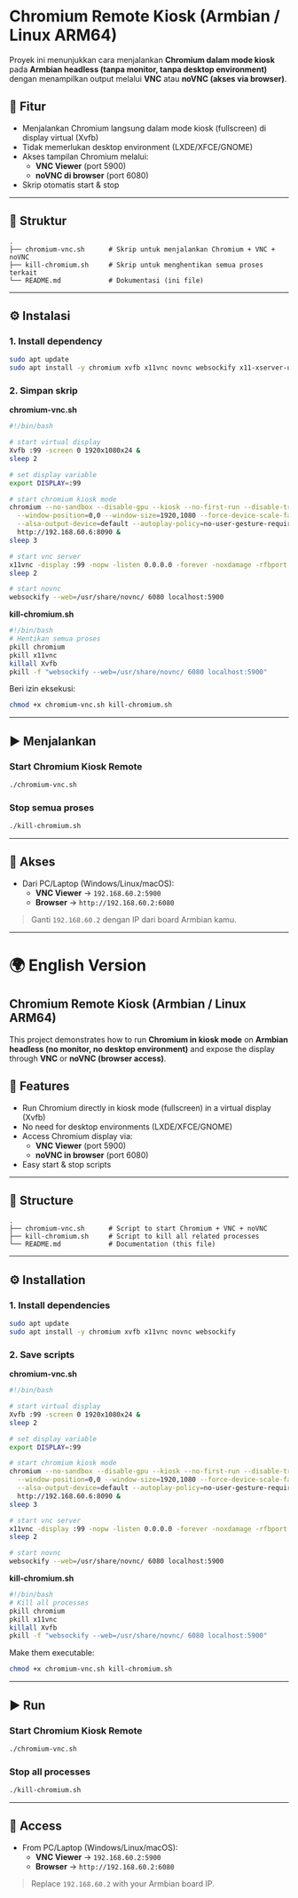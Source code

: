 # Chromium Remote Kiosk (Armbian / Linux ARM64)

Proyek ini menunjukkan cara menjalankan **Chromium dalam mode kiosk** pada **Armbian headless (tanpa monitor, tanpa desktop environment)** dengan menampilkan output melalui **VNC** atau **noVNC (akses via browser)**.

## 🚀 Fitur
- Menjalankan Chromium langsung dalam mode kiosk (fullscreen) di display virtual (Xvfb)
- Tidak memerlukan desktop environment (LXDE/XFCE/GNOME)
- Akses tampilan Chromium melalui:
  - **VNC Viewer** (port 5900)
  - **noVNC di browser** (port 6080)
- Skrip otomatis start & stop

---

## 📂 Struktur
```
.
├── chromium-vnc.sh      # Skrip untuk menjalankan Chromium + VNC + noVNC
├── kill-chromium.sh     # Skrip untuk menghentikan semua proses terkait
└── README.md            # Dokumentasi (ini file)
```

---

## ⚙️ Instalasi

### 1. Install dependency
```bash
sudo apt update
sudo apt install -y chromium xvfb x11vnc novnc websockify x11-xserver-utils openbox alsa-utils

```

### 2. Simpan skrip
**chromium-vnc.sh**
```bash
#!/bin/bash

# start virtual display
Xvfb :99 -screen 0 1920x1080x24 &
sleep 2

# set display variable
export DISPLAY=:99

# start chromium kiosk mode
chromium --no-sandbox --disable-gpu --kiosk --no-first-run --disable-translate \
  --window-position=0,0 --window-size=1920,1080 --force-device-scale-factor=1 \
  --alsa-output-device=default --autoplay-policy=no-user-gesture-required \
  http://192.168.60.6:8090 &
sleep 3

# start vnc server
x11vnc -display :99 -nopw -listen 0.0.0.0 -forever -noxdamage -rfbport 5900 &
sleep 2

# start novnc
websockify --web=/usr/share/novnc/ 6080 localhost:5900
```

**kill-chromium.sh**
```bash
#!/bin/bash
# Hentikan semua proses
pkill chromium
pkill x11vnc
killall Xvfb
pkill -f "websockify --web=/usr/share/novnc/ 6080 localhost:5900"
```

Beri izin eksekusi:
```bash
chmod +x chromium-vnc.sh kill-chromium.sh
```

---

## ▶️ Menjalankan

### Start Chromium Kiosk Remote
```bash
./chromium-vnc.sh
```

### Stop semua proses
```bash
./kill-chromium.sh
```

---

## 🔗 Akses
- Dari PC/Laptop (Windows/Linux/macOS):
  - **VNC Viewer** → `192.168.60.2:5900`
  - **Browser** → `http://192.168.60.2:6080`

> Ganti `192.168.60.2` dengan IP dari board Armbian kamu.

---

# 🌍 English Version

## Chromium Remote Kiosk (Armbian / Linux ARM64)

This project demonstrates how to run **Chromium in kiosk mode** on **Armbian headless (no monitor, no desktop environment)** and expose the display through **VNC** or **noVNC (browser access)**.

## 🚀 Features
- Run Chromium directly in kiosk mode (fullscreen) in a virtual display (Xvfb)
- No need for desktop environments (LXDE/XFCE/GNOME)
- Access Chromium display via:
  - **VNC Viewer** (port 5900)
  - **noVNC in browser** (port 6080)
- Easy start & stop scripts

---

## 📂 Structure
```
.
├── chromium-vnc.sh      # Script to start Chromium + VNC + noVNC
├── kill-chromium.sh     # Script to kill all related processes
└── README.md            # Documentation (this file)
```

---

## ⚙️ Installation

### 1. Install dependencies
```bash
sudo apt update
sudo apt install -y chromium xvfb x11vnc novnc websockify
```

### 2. Save scripts
**chromium-vnc.sh**
```bash
#!/bin/bash

# start virtual display
Xvfb :99 -screen 0 1920x1080x24 &
sleep 2

# set display variable
export DISPLAY=:99

# start chromium kiosk mode
chromium --no-sandbox --disable-gpu --kiosk --no-first-run --disable-translate \
  --window-position=0,0 --window-size=1920,1080 --force-device-scale-factor=1 \
  --alsa-output-device=default --autoplay-policy=no-user-gesture-required \
  http://192.168.60.6:8090 &
sleep 3

# start vnc server
x11vnc -display :99 -nopw -listen 0.0.0.0 -forever -noxdamage -rfbport 5900 &
sleep 2

# start novnc
websockify --web=/usr/share/novnc/ 6080 localhost:5900
```

**kill-chromium.sh**
```bash
#!/bin/bash
# Kill all processes
pkill chromium
pkill x11vnc
killall Xvfb
pkill -f "websockify --web=/usr/share/novnc/ 6080 localhost:5900"
```

Make them executable:
```bash
chmod +x chromium-vnc.sh kill-chromium.sh
```

---

## ▶️ Run

### Start Chromium Kiosk Remote
```bash
./chromium-vnc.sh
```

### Stop all processes
```bash
./kill-chromium.sh
```

---

## 🔗 Access
- From PC/Laptop (Windows/Linux/macOS):
  - **VNC Viewer** → `192.168.60.2:5900`
  - **Browser** → `http://192.168.60.2:6080`

> Replace `192.168.60.2` with your Armbian board IP.

